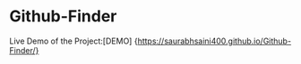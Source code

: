 
# Github-Finder

Live Demo of the Project:[DEMO] {https://saurabhsaini400.github.io/Github-Finder/}
